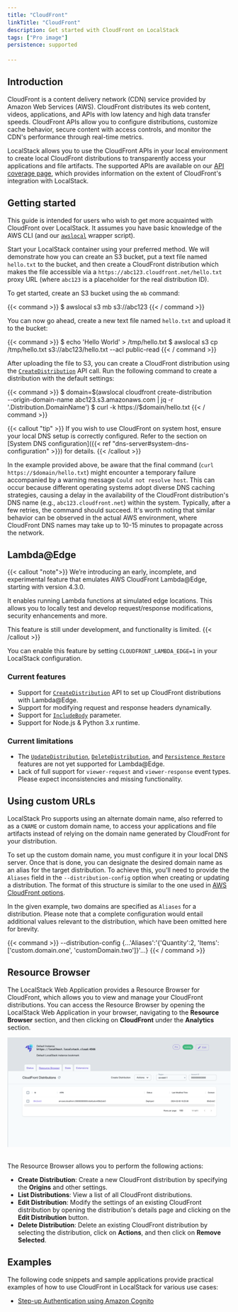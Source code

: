 ```yaml
---
title: "CloudFront"
linkTitle: "CloudFront"
description: Get started with CloudFront on LocalStack
tags: ["Pro image"]
persistence: supported

---
```


## Introduction

CloudFront is a content delivery network (CDN) service provided by Amazon Web Services (AWS).
CloudFront distributes its web content, videos, applications, and APIs with low latency and high data transfer speeds.
CloudFront APIs allow you to configure distributions, customize cache behavior, secure content with access controls, and monitor the CDN's performance through real-time metrics.

LocalStack allows you to use the CloudFront APIs in your local environment to create local CloudFront distributions to transparently access your applications and file artifacts.
The supported APIs are available on our [API coverage page](https://docs.localstack.cloud/references/coverage/coverage_cloudfront/), which provides information on the extent of CloudFront's integration with LocalStack.

## Getting started

This guide is intended for users who wish to get more acquainted with CloudFront over LocalStack.
It assumes you have basic knowledge of the AWS CLI (and our [`awslocal`](https://github.com/localstack/awscli-local) wrapper script).

Start your LocalStack container using your preferred method.
We will demonstrate how you can create an S3 bucket, put a text file named `hello.txt` to the bucket, and then create a CloudFront distribution which makes the file accessible via a `https://abc123.cloudfront.net/hello.txt` proxy URL (where `abc123` is a placeholder for the real distribution ID).

To get started, create an S3 bucket using the `mb` command:

{{< command >}}
$ awslocal s3 mb s3://abc123
{{< / command >}}

You can now go ahead, create a new text file named `hello.txt` and upload it to the bucket:

{{< command >}}
$ echo 'Hello World' > /tmp/hello.txt
$ awslocal s3 cp /tmp/hello.txt s3://abc123/hello.txt --acl public-read
{{< / command >}}

After uploading the file to S3, you can create a CloudFront distribution using the [`CreateDistribution`](https://docs.aws.amazon.com/cloudfront/latest/APIReference/API_CreateDistribution.html) API call.
Run the following command to create a distribution with the default settings:

{{< command >}}
$ domain=$(awslocal cloudfront create-distribution \
   --origin-domain-name abc123.s3.amazonaws.com | jq -r '.Distribution.DomainName')
$ curl -k https://$domain/hello.txt
{{< / command >}}

{{< callout "tip" >}}
If you wish to use CloudFront on system host, ensure your local DNS setup is correctly configured.
Refer to the section on [System DNS configuration]({{< ref "dns-server#system-dns-configuration" >}}) for details.
{{< /callout >}}

In the example provided above, be aware that the final command (`curl https://$domain/hello.txt`) might encounter a temporary failure accompanied by a warning message `Could not resolve host`.
This can occur because different operating systems adopt diverse DNS caching strategies, causing a delay in the availability of the CloudFront distribution's DNS name (e.g., `abc123.cloudfront.net`) within the system.
Typically, after a few retries, the command should succeed.
It's worth noting that similar behavior can be observed in the actual AWS environment, where CloudFront DNS names may take up to 10-15 minutes to propagate across the network.

## Lambda@Edge

{{< callout "note">}}
We’re introducing an early, incomplete, and experimental feature that emulates AWS CloudFront Lambda@Edge, starting with version 4.3.0.

It enables running Lambda functions at simulated edge locations.
This allows you to locally test and develop request/response modifications, security enhancements and more.

This feature is still under development, and functionality is limited.
{{< /callout >}}

You can enable this feature by setting `CLOUDFRONT_LAMBDA_EDGE=1` in your LocalStack configuration.

### Current features

- Support for [`CreateDistribution`](https://docs.aws.amazon.com/cloudfront/latest/APIReference/API_CreateDistribution.html) API to set up CloudFront distributions with Lambda@Edge.
- Support for modifying request and response headers dynamically.
- Support for [`IncludeBody`](https://docs.aws.amazon.com/cloudfront/latest/APIReference/API_LambdaFunctionAssociation.html#cloudfront-Type-LambdaFunctionAssociation-IncludeBody) parameter.
- Support for Node.js & Python 3.x runtime.

### Current limitations

- The [`UpdateDistribution`](https://docs.aws.amazon.com/cloudfront/latest/APIReference/API_UpdateDistribution.html), [`DeleteDistribution`](https://docs.aws.amazon.com/cloudfront/latest/APIReference/API_DeleteDistribution.html), and [`Persistence Restore`](https://docs.localstack.cloud/user-guide/state-management/persistence/) features are not yet supported for Lambda@Edge.
- Lack of full support for `viewer-request` and `viewer-response` event types.
  Please expect inconsistencies and missing functionality.

## Using custom URLs

LocalStack Pro supports using an alternate domain name, also referred to as a `CNAME` or custom domain name, to access your applications and file artifacts instead of relying on the domain name generated by CloudFront for your distribution.

To set up the custom domain name, you must configure it in your local DNS server.
Once that is done, you can designate the desired domain name as an alias for the target distribution.
To achieve this, you'll need to provide the `Aliases` field in the `--distribution-config` option when creating or updating a distribution.
The format of this structure is similar to the one used in [AWS CloudFront options](https://docs.aws.amazon.com/cli/latest/reference/cloudfront/create-distribution.html#options).

In the given example, two domains are specified as `Aliases` for a distribution.
Please note that a complete configuration would entail additional values relevant to the distribution, which have been omitted here for brevity.

{{< command >}}
--distribution-config {...'Aliases':'{'Quantity':2, 'Items': ['custom.domain.one', 'customDomain.two']}'...}
{{< / command >}}

## Resource Browser

The LocalStack Web Application provides a Resource Browser for CloudFront, which allows you to view and manage your CloudFront distributions.
You can access the Resource Browser by opening the LocalStack Web Application in your browser, navigating to the **Resource Browser** section, and then clicking on **CloudFront** under the **Analytics** section.

<img src="cloudfront-resource-browser.png" alt="CloudFront Resource Browser" title="CloudFront Resource Browser" width="900" />
<br>
<br>

The Resource Browser allows you to perform the following actions:

- **Create Distribution**: Create a new CloudFront distribution by specifying the **Origins** and other settings.
- **List Distributions**: View a list of all CloudFront distributions.
- **Edit Distribution**: Modify the settings of an existing CloudFront distribution by opening the distribution's details page and clicking on the **Edit Distribution** button.
- **Delete Distribution**: Delete an existing CloudFront distribution by selecting the distribution, click on **Actions**, and then click on **Remove Selected**.

## Examples

The following code snippets and sample applications provide practical examples of how to use CloudFront in LocalStack for various use cases:

- [Step-up Authentication using Amazon Cognito](https://github.com/localstack/step-up-auth-sample)
